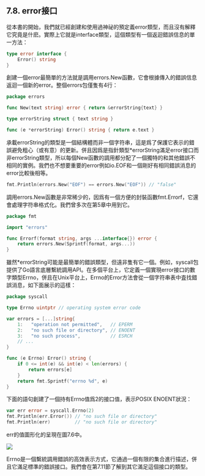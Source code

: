 ## 7.8. error接口

從本書的開始，我們就已經創建和使用過神祕的預定義error類型，而且沒有解釋它究竟是什麽。實際上它就是interface類型，這個類型有一個返迴錯誤信息的單一方法：

```go
type error interface {
	Error() string
}
```

創建一個error最簡單的方法就是調用errors.New函數，它會根據傳入的錯誤信息返迴一個新的error。整個errors包僅隻有4行：

```go
package errors

func New(text string) error { return &errorString{text} }

type errorString struct { text string }

func (e *errorString) Error() string { return e.text }
```

承載errorString的類型是一個結構體而非一個字符串，這是爲了保護它表示的錯誤避免粗心（或有意）的更新。併且因爲是指針類型*errorString滿足error接口而非errorString類型，所以每個New函數的調用都分配了一個獨特的和其他錯誤不相同的實例。我們也不想要重要的error例如io.EOF和一個剛好有相同錯誤消息的error比較後相等。

```go
fmt.Println(errors.New("EOF") == errors.New("EOF")) // "false"
```

調用errors.New函數是非常稀少的，因爲有一個方便的封裝函數fmt.Errorf，它還會處理字符串格式化。我們曾多次在第5章中用到它。

```go
package fmt

import "errors"

func Errorf(format string, args ...interface{}) error {
    return errors.New(Sprintf(format, args...))
}
```

雖然*errorString可能是最簡單的錯誤類型，但遠非隻有它一個。例如，syscall包提供了Go語言底層繫統調用API。在多個平台上，它定義一個實現error接口的數字類型Errno，併且在Unix平台上，Errno的Error方法會從一個字符串表中査找錯誤消息，如下面展示的這樣：

```go
package syscall

type Errno uintptr // operating system error code

var errors = [...]string{
	1:   "operation not permitted",   // EPERM
	2:   "no such file or directory", // ENOENT
	3:   "no such process",           // ESRCH
	// ...
}

func (e Errno) Error() string {
	if 0 <= int(e) && int(e) < len(errors) {
		return errors[e]
	}
	return fmt.Sprintf("errno %d", e)
}
```

下面的語句創建了一個持有Errno值爲2的接口值，表示POSIX ENOENT狀況：

```go
var err error = syscall.Errno(2)
fmt.Println(err.Error()) // "no such file or directory"
fmt.Println(err)         // "no such file or directory"
```

err的值圖形化的呈現在圖7.6中。

![](../images/ch7-06.png)

Errno是一個繫統調用錯誤的高效表示方式，它通過一個有限的集合進行描述，併且它滿足標準的錯誤接口。我們會在第7.11節了解到其它滿足這個接口的類型。
